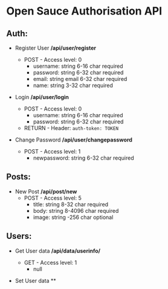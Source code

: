 # Open Sauce Authorisation API

## Auth:

- Register User **/api/user/register**

  - POST - Access level: 0
    - username: string 6-16 char required
    - password: string 6-32 char required
    - email: string email 6-32 char required
    - name: string 3-32 char required

- Login **/api/user/login**

  - POST - Access level: 0
    - username: string 6-16 char required
    - password: string 6-32 char required
  - RETURN - Header: `auth-token: TOKEN`

- Change Password **/api/user/changepassword**
  - POST - Access level: 1
    - newpassword: string 6-32 char required

## Posts:

- New Post **/api/post/new**
  - POST - Access level: 5
    - title: string 8-32 char required
    - body: string 8-4096 char required
    - image: string -256 char optional

## Users:

- Get User data **/api/data/userinfo/**

  - GET - Access level: 1
    - null

- Set User data \*\*
